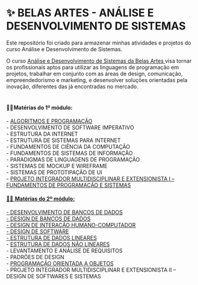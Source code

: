 # ✨ BELAS ARTES - ANÁLISE E DESENVOLVIMENTO DE SISTEMAS

Este repositório foi criado para armazenar minhas atividades e projetos do curso Análise e Desenvolvimento de Sistemas.

O curso <a href="https://novo.belasartes.br/analise-e-desenvolvimento-de-sistemas-ead/">Análise e Desenvolvimento de Sistemas da Belas Artes </a> visa tornar os profissionais aptos para utilizar as linguagens de programação em projetos, trabalhar em conjunto com as áreas de design, comunicação, empreendedorismo e marketing, e desenvolver soluções orientadas pela inovação, diferentes das já encontradas no mercado. <br> 

#

<h4>👩‍💻 Matérias do 1º módulo:</h4> 
- <a href = "ALGORITMOS E PROGRAMACAO"> ALGORITMOS E PROGRAMAÇÃO </a> <br>
- DESENVOLVIMENTO DE SOFTWARE IMPERATIVO <br>
- ESTRUTURA DA INTERNET <br>
- ESTRUTURA DE SISTEMAS PARA INTERNET <br>
- FUNDAMENTOS DE CIÊNCIA DA COMPUTAÇÃO <br>
- FUNDAMENTOS DE SISTEMAS DE INFORMAÇÃO <br>
- PARADIGMAS DE LINGUAGENS DE PROGRAMAÇÃO <br>
- SISTEMAS DE MOCKUP E WIREFRAME <br>
- SISTEMAS DE PROTOTIPAÇÃO DE UI <br>
- <a href="https://github.com/thaizacn/ROB3_AssistenteFincanceiro.git">PROJETO INTEGRADOR MULTIDISCIPLINAR E EXTENSIONISTA I – FUNDAMENTOS DE PROGRAMAÇÃO E SISTEMAS <br>


<h4>👩‍💻  Matérias do 2º módulo:</h4>
- DESENVOLVIMENTO DE BANCOS DE DADOS <br>
- DESIGN DE BANCOS DE DADOS <br>
- DESIGN DE INTERAÇÃO HUMANO-COMPUTADOR <br>
- DESIGN DE SOFTWARE <br>
- <a href = "ESTRUTURA DE DADOS LINEARES"> ESTRUTURA DE DADOS LINEARES </a> <br>
- <a href = "ESTRUTURA DE DADOS NAO LINEARES"> ESTRUTURA DE DADOS NÃO LINEARES </a> <br>
- LEVANTAMENTO E ANÁLISE DE REQUISITOS <br>
- PADRÕES DE DESIGN <br>
- <a href = "PROGRAMACAO ORIENTADA A OBJETOS"> PROGRAMAÇÃO ORIENTADA A OBJETOS </a> <br>
- PROJETO INTEGRADOR MULTIDISCIPLINAR E EXTENSIONISTA II – DESIGN DE SOFTWARES E SISTEMAS	<br>
